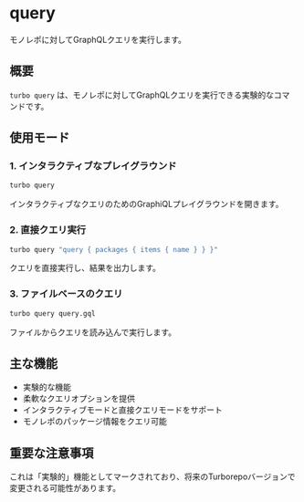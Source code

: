 # query

モノレポに対してGraphQLクエリを実行します。

## 概要

`turbo query` は、モノレポに対してGraphQLクエリを実行できる実験的なコマンドです。

## 使用モード

### 1. インタラクティブなプレイグラウンド

```bash
turbo query
```

インタラクティブなクエリのためのGraphiQLプレイグラウンドを開きます。

### 2. 直接クエリ実行

```bash
turbo query "query { packages { items { name } } }"
```

クエリを直接実行し、結果を出力します。

### 3. ファイルベースのクエリ

```bash
turbo query query.gql
```

ファイルからクエリを読み込んで実行します。

## 主な機能

- 実験的な機能
- 柔軟なクエリオプションを提供
- インタラクティブモードと直接クエリモードをサポート
- モノレポのパッケージ情報をクエリ可能

## 重要な注意事項

これは「実験的」機能としてマークされており、将来のTurborepoバージョンで変更される可能性があります。
